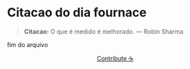 # Citacao do dia fournace

> **Citacao:** O que é medido é melhorado. — Robin Sharma

fim do arquivo

<watermark-footer>
<p align="center">
  <a href="https://github.com/ruisuan/ruisuan/blob/main/contribute.md">Contribute ☕</a>
</p>
</watermark-footer>
